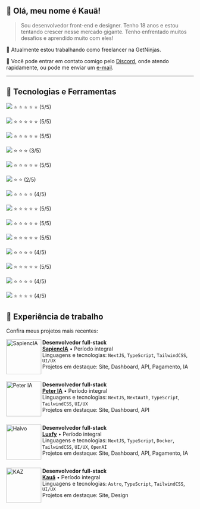 ## 💙 Olá, meu nome é **Kauã!**

> Sou desenvolvedor front-end e designer. Tenho 18 anos e estou tentando crescer nesse mercado gigante. Tenho enfrentado muitos desafios e aprendido muito com eles!

🔭 Atualmente estou trabalhando como freelancer na GetNinjas.

💬 Você pode entrar em contato comigo pelo [Discord](https://discordapp.com/users/668849866805477398), onde atendo rapidamente, ou pode me enviar um [e-mail](mailto:kauacomtil021@gmail.com).

----

## :rocket: Tecnologias e Ferramentas

<img src="https://img.shields.io/badge/HTML5-000000?style=for-the-badge&logo=html5&logoColor=ffffff" /> ⭐ ⭐ ⭐ ⭐ ⭐ (5/5) <br />

<img src="https://img.shields.io/badge/CSS3-000000?style=for-the-badge&logo=css3&logoColor=ffffff" /> ⭐ ⭐ ⭐ ⭐ ⭐ (5/5) <br />

<img src="https://img.shields.io/badge/JavaScript-000000?style=for-the-badge&logo=javascript&logoColor=ffffff" /> ⭐ ⭐ ⭐ ⭐ ⭐  (5/5) <br />

<img src="https://img.shields.io/badge/PHP-000000?style=for-the-badge&logo=php&logoColor=ffffff" /> ⭐ ⭐ ⭐ (3/5) <br />

<img src="https://img.shields.io/badge/React-000000?style=for-the-badge&logo=react&logoColor=ffffff" /> ⭐ ⭐ ⭐ ⭐ ⭐ (5/5) <br />

<img src="https://img.shields.io/badge/Vue.js-000000?style=for-the-badge&logo=vue.js&logoColor=ffffff" /> ⭐ ⭐ (2/5) <br />

<img src="https://img.shields.io/badge/Tailwind_CSS-000000?style=for-the-badge&logo=tailwind-css&logoColor=ffffff" /> ⭐ ⭐ ⭐ ⭐ (4/5) <br />

<img src="https://img.shields.io/badge/MySQL-000000?style=for-the-badge&logo=mysql&logoColor=ffffff" /> ⭐ ⭐ ⭐ ⭐ ⭐ (5/5) <br />

<img src="https://img.shields.io/badge/Git-000000?style=for-the-badge&logo=git&logoColor=ffffff" /> ⭐ ⭐ ⭐ ⭐ ⭐ (5/5) <br />

<img src="https://img.shields.io/badge/TypeScript-000000?style=for-the-badge&logo=typescript&logoColor=ffffff" /> ⭐ ⭐ ⭐ ⭐ ⭐ (5/5) <br />

<img src="https://img.shields.io/badge/Next.JS-000000?style=for-the-badge&logo=nextdotjs&logoColor=ffffff" /> ⭐ ⭐ ⭐ ⭐ (4/5) <br />

<img src="https://img.shields.io/badge/NodeJS-000000?style=for-the-badge&logo=node.js&logoColor=ffffff" /> ⭐ ⭐ ⭐ ⭐ ⭐ (5/5) <br />

<img src="https://img.shields.io/badge/Linux-000000?style=for-the-badge&logo=linux&logoColor=ffffff" /> ⭐ ⭐ ⭐ ⭐ (4/5) <br />

<img src="https://img.shields.io/badge/Astro-000000?style=for-the-badge&logo=astro&logoColor=ffffff" /> ⭐ ⭐ ⭐ ⭐ (4/5) <br />

## 📂 Experiência de trabalho
Confira meus projetos mais recentes:

<img align="left" height="94px" width="94px" alt="SapiencIA" src="https://sapienciaedu.com.br/favicon.ico"/>

**Desenvolvedor full-stack** \
[**SapiencIA**](https://sapienciaedu.com.br) • Período integral \
Linguagens e tecnologias: `NextJS`, `TypeScript`, `TailwindCSS`, `UI/UX` \
Projetos em destaque: Site, Dashboard, API, Pagamento, IA
<br/>
<br/>

<img align="left" height="94px" width="94px" alt="Peter IA" src="https://peteria.com.br/favicon.ico"/>

**Desenvolvedor full-stack** \
[**Peter IA**](https://peteria.com.br) • Período integral \
Linguagens e tecnologias: `NextJS`, `NextAuth`, `TypeScript`, `TailwindCSS`, `UI/UX` \
Projetos em destaque: Site, Dashboard, API
<br/>
<br/>

<img align="left" height="94px" width="94px" alt="Halvo" src="https://luxfy.app/favicon.ico"/>

**Desenvolvedor full-stack** \
[**Luxfy**](https://luxfy.app) • Período integral \
Linguagens e tecnologias: `NextJS`, `TypeScript`, `Docker`, `TailwindCSS`, `UI/UX`, `OpenAI` \
Projetos em destaque: Site, Dashboard, API, Pagamento, IA
<br/>
<br/>

<img align="left" height="94px" width="94px" alt="KAZ" src="https://kaua.dev.br/favicon.svg"/>

**Desenvolvedor full-stack** \
[**Kauã**](https://kaua.dev.br) • Período integral \
Linguagens e tecnologias: `Astro`, `TypeScript`, `TailwindCSS`, `UI/UX` \
Projetos em destaque: Site, Design
